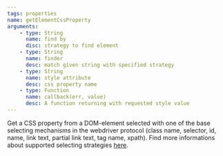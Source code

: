 ```yaml
---
tags: properties
name: getElementCssProperty
arguments:
    - type: String
      name: find by
      disc: strategy to find element
    - type: String
      name: finder
      desc: match given string with specified strategy
    - type: String
      name: style attribute
      desc: css property name
    - type: Function
      name: callback(err, value)
      desc: A function returning with requested style value
---
```


Get a CSS property from a DOM-element selected with one of the base
selecting mechanisms in the webdriver protocol (class name, selector,
id, name, link text, partial link text, tag name, xpath). Find more
informations about supported selecting strategies [here](http://code.google.com/p/selenium/wiki/JsonWireProtocol#/session/:sessionId/element).